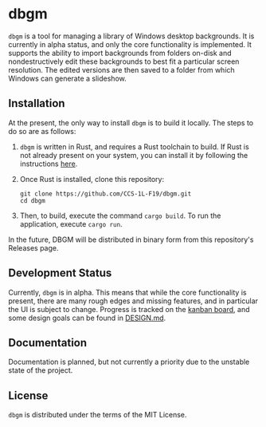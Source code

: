 # dbgm
`dbgm` is a tool for managing a library of Windows desktop backgrounds. It is currently in alpha status, and only the core functionality is implemented. It supports the ability to import backgrounds from folders on-disk and nondestructively edit these backgrounds to best fit a particular screen resolution. The edited versions are then saved to a folder from which Windows can generate a slideshow.

## Installation
At the present, the only way to install `dbgm` is to build it locally. The steps to do so are as follows:

1. `dbgm` is written in Rust, and requires a Rust toolchain to build. If Rust is not already present on your system, you can install it by following the instructions [here](https://www.rust-lang.org/tools/install).

2. Once Rust is installed, clone this repository:

    ```
    git clone https://github.com/CCS-1L-F19/dbgm.git
    cd dbgm
    ```

3. Then, to build, execute the command `cargo build`. To run the application, execute `cargo run`. 

In the future, DBGM will be distributed in binary form from this repository's Releases page.

## Development Status
Currently, `dbgm` is in alpha. This means that while the core functionality is present, there are many rough edges and missing features, and in particular the UI is subject to change. Progress is tracked on the [kanban board](https://github.com/CCS-1L-F19/dbgm/projects/1), and some design goals can be found in [DESIGN.md](https://github.com/CCS-1L-F19/dbgm/blob/master/DESIGN.md).

## Documentation
Documentation is planned, but not currently a priority due to the unstable state of the project. 

## License
`dbgm` is distributed under the terms of the MIT License.
